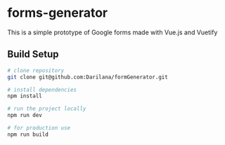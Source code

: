 # forms-generator

This is a simple prototype of Google forms made with Vue.js and Vuetify

## Build Setup

``` bash
# clone repository
git clone git@github.com:Darilana/formGenerator.git

# install dependencies
npm install

# run the project locally
npm run dev

# for production use
npm run build
```
